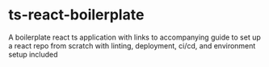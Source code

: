 # ts-react-boilerplate
A boilerplate react ts application with links to accompanying guide to set up a react repo from scratch with linting, deployment, ci/cd, and environment setup included
